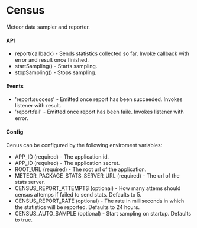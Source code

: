 # Census

Meteor data sampler and reporter.

#### API

- report(callback) - Sends statistics collected so far. Invoke callback with error and result once finished.
- startSampling() - Starts sampling.
- stopSampling() - Stops sampling.

#### Events

- 'report:success' - Emitted once report has been succeeded. Invokes listener with result.
- 'report:fail' - Emitted once report has been faile. Invokes listener with error.

#### Config

Cenus can be configured by the following enviroment variables:

- APP_ID (required) - The application id.
- APP_ID (required) - The application secret.
- ROOT_URL (required) - The root url of the application.
- METEOR_PACKAGE_STATS_SERVER_URL (required) - The url of the stats server.
- CENSUS_REPORT_ATTEMPTS (optional) - How many attems should census attemps if failed to send stats. Defaults to 5.
- CENSUS_REPORT_RATE (optional) - The rate in milliseconds in which the statistics will be reported. Defaults to 24 hours.
- CENSUS_AUTO_SAMPLE (optional) - Start sampling on startup. Defaults to true.
